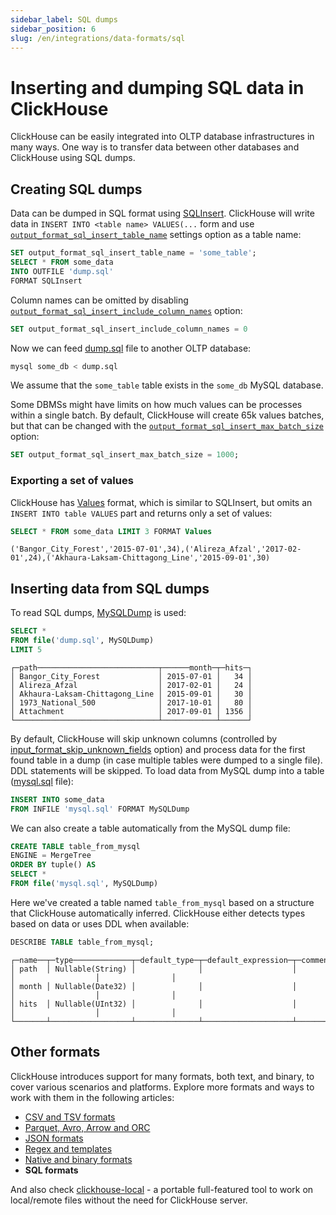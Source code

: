 ```yaml
---
sidebar_label: SQL dumps
sidebar_position: 6
slug: /en/integrations/data-formats/sql
---
```


# Inserting and dumping SQL data in ClickHouse

ClickHouse can be easily integrated into OLTP database infrastructures in many ways. One way is to transfer data between other databases and ClickHouse using SQL dumps.

## Creating SQL dumps

Data can be dumped in SQL format using [SQLInsert](/docs/en/interfaces/formats.md/#sqlinsert). ClickHouse will write data in `INSERT INTO <table name> VALUES(...` form and use [`output_format_sql_insert_table_name`](/docs/en/operations/settings/settings-formats.md/#output_format_sql_insert_table_name) settings option as a table name:

```sql
SET output_format_sql_insert_table_name = 'some_table';
SELECT * FROM some_data
INTO OUTFILE 'dump.sql'
FORMAT SQLInsert
```

Column names can be omitted by disabling [`output_format_sql_insert_include_column_names`](/docs/en/operations/settings/settings-formats.md/#output_format_sql_insert_include_column_names) option:

```sql
SET output_format_sql_insert_include_column_names = 0
```

Now we can feed [dump.sql](assets/dump.sql) file to another OLTP database:

```bash
mysql some_db < dump.sql
```

We assume that the `some_table` table exists in the `some_db` MySQL database.

Some DBMSs might have limits on how much values can be processes within a single batch. By default, ClickHouse will create 65k values batches, but that can be changed with the [`output_format_sql_insert_max_batch_size`](/docs/en/operations/settings/settings-formats.md/#output_format_sql_insert_max_batch_size) option:

```sql
SET output_format_sql_insert_max_batch_size = 1000;
```

### Exporting a set of values

ClickHouse has [Values](/docs/en/interfaces/formats.md/#data-format-values) format, which is similar to SQLInsert, but omits an `INSERT INTO table VALUES` part and returns only a set of values:

```sql
SELECT * FROM some_data LIMIT 3 FORMAT Values
```
```response
('Bangor_City_Forest','2015-07-01',34),('Alireza_Afzal','2017-02-01',24),('Akhaura-Laksam-Chittagong_Line','2015-09-01',30)
```


## Inserting data from SQL dumps

To read SQL dumps, [MySQLDump](/docs/en/interfaces/formats.md/#mysqldump) is used:

```sql
SELECT *
FROM file('dump.sql', MySQLDump)
LIMIT 5
```
```response
┌─path───────────────────────────┬──────month─┬─hits─┐
│ Bangor_City_Forest             │ 2015-07-01 │   34 │
│ Alireza_Afzal                  │ 2017-02-01 │   24 │
│ Akhaura-Laksam-Chittagong_Line │ 2015-09-01 │   30 │
│ 1973_National_500              │ 2017-10-01 │   80 │
│ Attachment                     │ 2017-09-01 │ 1356 │
└────────────────────────────────┴────────────┴──────┘
```

By default, ClickHouse will skip unknown columns (controlled by [input_format_skip_unknown_fields](/docs/en/operations/settings/settings-formats.md/#input_format_skip_unknown_fields) option) and process data for the first found table in a dump (in case multiple tables were dumped to a single file). DDL statements will be skipped. To load data from MySQL dump into a table ([mysql.sql](assets/mysql.sql) file):

```sql
INSERT INTO some_data
FROM INFILE 'mysql.sql' FORMAT MySQLDump
```

We can also create a table automatically from the MySQL dump file:

```sql
CREATE TABLE table_from_mysql
ENGINE = MergeTree
ORDER BY tuple() AS
SELECT *
FROM file('mysql.sql', MySQLDump)
```

Here we've created a table named `table_from_mysql` based on a structure that ClickHouse automatically inferred.  ClickHouse either detects types based on data or uses DDL when available:

```sql
DESCRIBE TABLE table_from_mysql;
```
```response
┌─name──┬─type─────────────┬─default_type─┬─default_expression─┬─comment─┬─codec_expression─┬─ttl_expression─┐
│ path  │ Nullable(String) │              │                    │         │                  │                │
│ month │ Nullable(Date32) │              │                    │         │                  │                │
│ hits  │ Nullable(UInt32) │              │                    │         │                  │                │
└───────┴──────────────────┴──────────────┴────────────────────┴─────────┴──────────────────┴────────────────┘
```


## Other formats

ClickHouse introduces support for many formats, both text, and binary, to cover various scenarios and platforms. Explore more formats and ways to work with them in the following articles:

- [CSV and TSV formats](csv-tsv.md)
- [Parquet, Avro, Arrow and ORC](parquet-arrow-avro-orc.md)
- [JSON formats](json.md)
- [Regex and templates](templates-regex.md)
- [Native and binary formats](binary.md)
- **SQL formats**

And also check [clickhouse-local](https://clickhouse.com/blog/extracting-converting-querying-local-files-with-sql-clickhouse-local) - a portable full-featured tool to work on local/remote files without the need for ClickHouse server.
